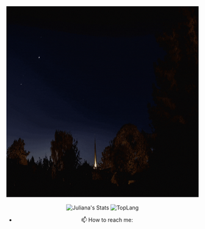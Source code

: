 <div align="center"><img src="Juliana.gif" width="900" height="500"/>

<!--  GitHub Stats --->
<a><img width="432" img align="center" alt="Juliana's Stats" src="https://github-readme-stats.vercel.app/api?username=julianamonr03&show_icons=true&theme=dracula" />
</a><a><img width="400" img align="center" alt="TopLang" src="https://github-readme-stats.vercel.app/api/top-langs/?username=julianamonr03&layout=compact&hide=perl&theme=dracula" /></a>

- 📫 How to reach me:

